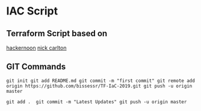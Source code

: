 # IAC Script
## Terraform Script based on 
[hackernoon](https://hackernoon.com/manage-aws-vpc-as-infrastructure-as-code-with-terraform-55f2bdb3de2a)
[nick carlton](https://nickcharlton.net/posts/terraform-aws-vpc.html)


## GIT Commands
`git init
git add README.md
git commit -m "first commit"
git remote add origin https://github.com/bissessr/TF-IaC-2019.git
git push -u origin master`

`git add . 
git commit -m "Latest Updates"
git push -u origin master`



